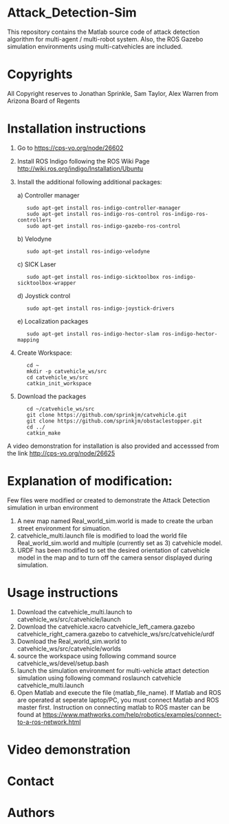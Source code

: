 # Attack_Detection-Sim
This repository contains the Matlab source code of attack detection algorithm for multi-agent / multi-robot system. Also, the ROS Gazebo simulation environments using multi-catvehicles are included. 

# Copyrights
All Copyright reserves to Jonathan Sprinkle, Sam Taylor, Alex Warren from Arizona Board of Regents 

# Installation instructions
1. Go to https://cps-vo.org/node/26602 
2. Install ROS Indigo following the ROS Wiki Page http://wiki.ros.org/indigo/Installation/Ubuntu
3. Install the additional following additional packages:

    a) Controller manager
    
          sudo apt-get install ros-indigo-controller-manager
          sudo apt-get install ros-indigo-ros-control ros-indigo-ros-controllers
          sudo apt-get install ros-indigo-gazebo-ros-control
          
    b) Velodyne
    
          sudo apt-get install ros-indigo-velodyne
          
    c) SICK Laser
    
          sudo apt-get install ros-indigo-sicktoolbox ros-indigo-sicktoolbox-wrapper
          
    d) Joystick control
    
          sudo apt-get install ros-indigo-joystick-drivers
          
    e) Localization packages
    
          sudo apt-get install ros-indigo-hector-slam ros-indigo-hector-mapping
          
4. Create Workspace:

          cd ~
          mkdir -p catvehicle_ws/src          
          cd catvehicle_ws/src     
          catkin_init_workspace

5. Download the packages

          cd ~/catvehicle_ws/src          
          git clone https://github.com/sprinkjm/catvehicle.git          
          git clone https://github.com/sprinkjm/obstaclestopper.git          
          cd ../          
          catkin_make

A video demonstration for installation is also provided and accesssed from the link http://cps-vo.org/node/26625 

# Explanation of modification:
Few files were modified or created to demonstrate the Attack Detection simulation in urban environment 

1. A new map named Real_world_sim.world is made to create the urban street environment for simuation. 
2. catvehicle_multi.launch file is modified to load the world file Real_world_sim.world and multiple (currently set as 3) catvehicle model. 
3. URDF has been modified to set the desired orientation of catvehicle model in the map and to turn off the camera sensor displayed during simulation.
          
# Usage instructions
1. Download the catvehicle_multi.launch to catvehicle_ws/src/catvehicle/launch
2. Download the catvehicle.xacro  catvehicle_left_camera.gazebo  catvehicle_right_camera.gazebo to catvehicle_ws/src/catvehicle/urdf
3. Download the Real_world_sim.world to catvehicle_ws/src/catvehicle/worlds
4. source the workspace using following command
            source catvehicle_ws/devel/setup.bash
5. launch the simulation environment for multi-vehicle attact detection simulation using following command
            roslaunch catvehicle catvehicle_multi.launch
6. Open Matlab and execute the file (matlab_file_name). If Matlab and ROS are operated at seperate laptop/PC, you must connect Matlab and ROS master first. Instruction on connecting matlab to ROS master can be found at https://www.mathworks.com/help/robotics/examples/connect-to-a-ros-network.html

# Video demonstration

# Contact

# Authors
